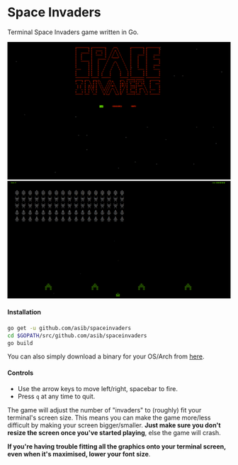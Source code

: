 # Space Invaders
Terminal Space Invaders game written in Go.

![Screenshot 1](screen_1.png)
![Screenshot 2](screen_2.png)

#### Installation
```sh
go get -u github.com/asib/spaceinvaders
cd $GOPATH/src/github.com/asib/spaceinvaders
go build
```

You can also simply download a binary for your OS/Arch from [here](https://github.com/asib/spaceinvaders/releases/tag/v1.0).

#### Controls

* Use the arrow keys to move left/right, spacebar to fire.
* Press `q` at any time to quit.

The game will adjust the number of "invaders" to (roughly) fit your terminal's screen size.
This means you can make the game more/less difficult by making your screen bigger/smaller.
__Just make sure you don't resize the screen once you've started playing__, else the game will crash.

__If you're having trouble fitting all the graphics onto your terminal screen, even when it's maximised, lower your font size__.
